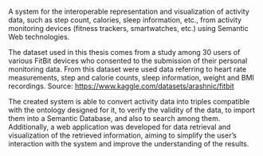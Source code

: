 A system for the interoperable representation and
visualization of activity data, such as step count, calories, sleep information, etc., from activity
monitoring devices (fitness trackers, smartwatches, etc.) using Semantic Web technologies.

The dataset used in this thesis comes from a study among 30 users of various FitBit devices who
consented to the submission of their personal monitoring data. From this dataset were used data
referring to heart rate measurements, step and calorie counts, sleep information, weight and BMI
recordings. Source: https://www.kaggle.com/datasets/arashnic/fitbit  

The created system is able to convert activity data into triples compatible with the ontology designed for
it, to verify the validity of the data, to import them into a Semantic Database, and also to search among
them. Additionally, a web application was developed for data retrieval and visualization of the retrieved
information, aiming to simplify the user’s interaction with the system and improve the understanding of
the results. 
